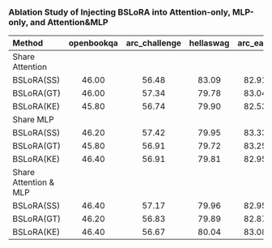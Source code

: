 ### Ablation Study of Injecting BSLoRA into Attention-only, MLP-only, and Attention&MLP

| Method                | openbookqa | arc_challenge | hellaswag | arc_easy | piqa  | winogrande | boolq | siqa  |    avg.     |
|:----------------------|:----------:|:-------------:|:---------:|:--------:|:-----:|:----------:|:-----:|:-----:|:-----------:|
| Share Attention       |            |               |           |          |       |            |       |       | <u>69.09<u> |
| BSLoRA(SS)            |   46.00    |     56.48     |   83.09   |  82.91   | 81.83 |   73.72    | 83.09 | 48.00 |    69.39    |
| BSLoRA(GT)            |   46.00    |     57.34     |   79.78   |  83.04   | 81.99 |   73.80    | 81.38 | 48.62 |    68.99    |
| BSLoRA(KE)            |   45.80    |     56.74     |   79.90   |  82.53   | 81.83 |   74.03    | 81.56 | 48.72 |    68.89    |
| Share MLP             |            |               |           |          |       |            |       |       |    69.01    |
| BSLoRA(SS)            |   46.20    |     57.42     |   79.95   |  83.33   | 81.88 |   73.95    | 81.83 | 48.52 |    69.14    |
| BSLoRA(GT)            |   45.80    |     56.91     |   79.72   |  83.25   | 81.94 |   73.64    | 81.80 | 48.77 |    68.98    |
| BSLoRA(KE)            |   46.40    |     56.91     |   79.81   |  82.95   | 81.94 |   73.48    | 81.50 | 48.41 |    68.93    |
| Share Attention & MLP |            |               |           |          |       |            |       |       |  **69.25**  |
| BSLoRA(SS)            |   46.40    |     57.17     |   79.96   |  82.95   | 81.94 |   74.74    | 83.09 | 49.03 |    69.41    |
| BSLoRA(GT)            |   46.20    |     56.83     |   79.89   |  82.87   | 81.94 |   74.27    | 82.97 | 48.36 |    69.17    |
| BSLoRA(KE)            |   46.40    |     56.67     |   80.04   |  83.08   | 82.15 |   73.64    | 82.60 | 48.98 |    69.18    |

